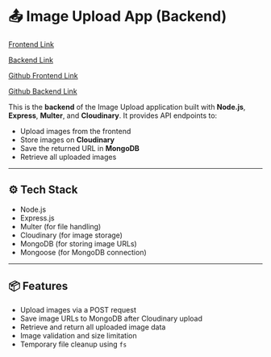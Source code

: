 # 📤 Image Upload App (Backend)

[Frontend Link](https://multer-frontend-woad.vercel.app/)

[Backend Link](https://multer-backend-neon.vercel.app/)

[Github Frontend Link](https://github.com/priyankastack/multer-frontend)

[Github Backend Link](https://github.com/priyankastack/multer-backend)

This is the **backend** of the Image Upload application built with **Node.js**, **Express**, **Multer**, and **Cloudinary**. It provides API endpoints to:

- Upload images from the frontend
- Store images on **Cloudinary**
- Save the returned URL in **MongoDB**
- Retrieve all uploaded images

---

## ⚙️ Tech Stack

- Node.js
- Express.js
- Multer (for file handling)
- Cloudinary (for image storage)
- MongoDB (for storing image URLs)
- Mongoose (for MongoDB connection)

---

## 📦 Features

- Upload images via a POST request
- Save image URLs to MongoDB after Cloudinary upload
- Retrieve and return all uploaded image data
- Image validation and size limitation
- Temporary file cleanup using `fs`
